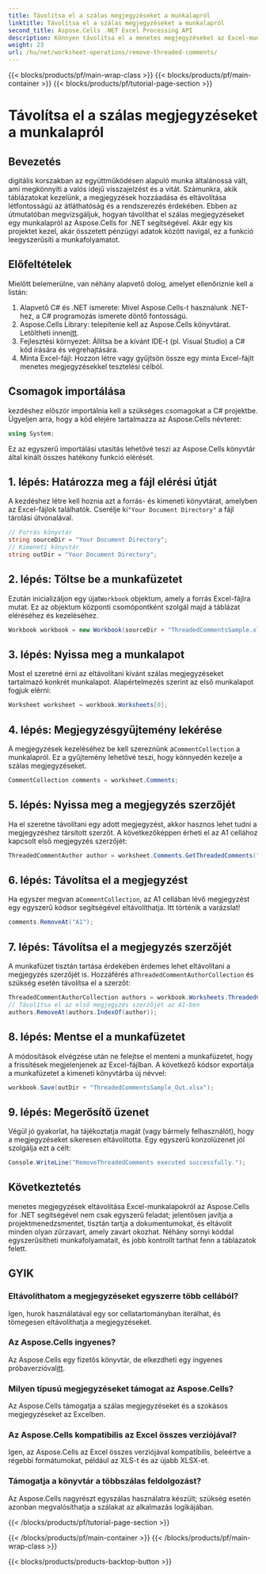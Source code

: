```yaml
---
title: Távolítsa el a szálas megjegyzéseket a munkalapról
linktitle: Távolítsa el a szálas megjegyzéseket a munkalapról
second_title: Aspose.Cells .NET Excel Processing API
description: Könnyen távolítsa el a menetes megjegyzéseket az Excel-munkalapokról az Aspose.Cells for .NET segítségével ezzel a lépésenkénti útmutatóval. Egyszerűsítse Excel kezelését.
weight: 23
url: /hu/net/worksheet-operations/remove-threaded-comments/
---
```


{{< blocks/products/pf/main-wrap-class >}}
{{< blocks/products/pf/main-container >}}
{{< blocks/products/pf/tutorial-page-section >}}

# Távolítsa el a szálas megjegyzéseket a munkalapról

## Bevezetés
digitális korszakban az együttműködésen alapuló munka általánossá vált, ami megkönnyíti a valós idejű visszajelzést és a vitát. Számunkra, akik táblázatokat kezelünk, a megjegyzések hozzáadása és eltávolítása létfontosságú az átláthatóság és a rendszerezés érdekében. Ebben az útmutatóban megvizsgáljuk, hogyan távolíthat el szálas megjegyzéseket egy munkalapról az Aspose.Cells for .NET segítségével. Akár egy kis projektet kezel, akár összetett pénzügyi adatok között navigál, ez a funkció leegyszerűsíti a munkafolyamatot.
## Előfeltételek
Mielőtt belemerülne, van néhány alapvető dolog, amelyet ellenőriznie kell a listán:
1. Alapvető C# és .NET ismerete: Mivel Aspose.Cells-t használunk .NET-hez, a C# programozás ismerete döntő fontosságú.
2.  Aspose.Cells Library: telepítenie kell az Aspose.Cells könyvtárat. Letöltheti innen[itt](https://releases.aspose.com/cells/net/).
3. Fejlesztési környezet: Állítsa be a kívánt IDE-t (pl. Visual Studio) a C# kód írására és végrehajtására.
4. Minta Excel-fájl: Hozzon létre vagy gyűjtsön össze egy minta Excel-fájlt menetes megjegyzésekkel tesztelési célból.
## Csomagok importálása
kezdéshez először importálnia kell a szükséges csomagokat a C# projektbe. Ügyeljen arra, hogy a kód elejére tartalmazza az Aspose.Cells névteret:
```csharp
using System;
```
Ez az egyszerű importálási utasítás lehetővé teszi az Aspose.Cells könyvtár által kínált összes hatékony funkció elérését.
## 1. lépés: Határozza meg a fájl elérési útját
 A kezdéshez létre kell hoznia azt a forrás- és kimeneti könyvtárat, amelyben az Excel-fájlok találhatók. Cserélje ki`"Your Document Directory"` a fájl tárolási útvonalával.
```csharp
// Forrás könyvtár
string sourceDir = "Your Document Directory";
// Kimeneti könyvtár
string outDir = "Your Document Directory";
```
## 2. lépés: Töltse be a munkafüzetet
 Ezután inicializáljon egy újat`Workbook` objektum, amely a forrás Excel-fájlra mutat. Ez az objektum központi csomópontként szolgál majd a táblázat eléréséhez és kezeléséhez.
```csharp
Workbook workbook = new Workbook(sourceDir + "ThreadedCommentsSample.xlsx");
```
## 3. lépés: Nyissa meg a munkalapot
Most el szeretné érni az eltávolítani kívánt szálas megjegyzéseket tartalmazó konkrét munkalapot. Alapértelmezés szerint az első munkalapot fogjuk elérni:
```csharp
Worksheet worksheet = workbook.Worksheets[0];
```
## 4. lépés: Megjegyzésgyűjtemény lekérése
 A megjegyzések kezeléséhez be kell szereznünk a`CommentCollection` a munkalapról. Ez a gyűjtemény lehetővé teszi, hogy könnyedén kezelje a szálas megjegyzéseket.
```csharp
CommentCollection comments = worksheet.Comments;
```
## 5. lépés: Nyissa meg a megjegyzés szerzőjét
Ha el szeretne távolítani egy adott megjegyzést, akkor hasznos lehet tudni a megjegyzéshez társított szerzőt. A következőképpen érheti el az A1 cellához kapcsolt első megjegyzés szerzőjét:
```csharp
ThreadedCommentAuthor author = worksheet.Comments.GetThreadedComments("A1")[0].Author;
```
## 6. lépés: Távolítsa el a megjegyzést
 Ha egyszer megvan a`CommentCollection`, az A1 cellában lévő megjegyzést egy egyszerű kódsor segítségével eltávolíthatja. Itt történik a varázslat!
```csharp
comments.RemoveAt("A1");
```
## 7. lépés: Távolítsa el a megjegyzés szerzőjét
 A munkafüzet tisztán tartása érdekében érdemes lehet eltávolítani a megjegyzés szerzőjét is. Hozzáférés a`ThreadedCommentAuthorCollection` és szükség esetén távolítsa el a szerzőt:
```csharp
ThreadedCommentAuthorCollection authors = workbook.Worksheets.ThreadedCommentAuthors;
// Távolítsa el az első megjegyzés szerzőjét az A1-ben
authors.RemoveAt(authors.IndexOf(author));
```
## 8. lépés: Mentse el a munkafüzetet
A módosítások elvégzése után ne felejtse el menteni a munkafüzetet, hogy a frissítések megjelenjenek az Excel-fájlban. A következő kódsor exportálja a munkafüzetet a kimeneti könyvtárba új névvel:
```csharp
workbook.Save(outDir + "ThreadedCommentsSample_Out.xlsx");
```
## 9. lépés: Megerősítő üzenet
Végül jó gyakorlat, ha tájékoztatja magát (vagy bármely felhasználót), hogy a megjegyzéseket sikeresen eltávolította. Egy egyszerű konzolüzenet jól szolgálja ezt a célt:
```csharp
Console.WriteLine("RemoveThreadedComments executed successfully.");
```
## Következtetés
menetes megjegyzések eltávolítása Excel-munkalapokról az Aspose.Cells for .NET segítségével nem csak egyszerű feladat; jelentősen javítja a projektmenedzsmentet, tisztán tartja a dokumentumokat, és eltávolít minden olyan zűrzavart, amely zavart okozhat. Néhány sornyi kóddal egyszerűsítheti munkafolyamatait, és jobb kontrollt tarthat fenn a táblázatok felett.
## GYIK
### Eltávolíthatom a megjegyzéseket egyszerre több cellából?
Igen, hurok használatával egy sor cellatartományban iterálhat, és tömegesen eltávolíthatja a megjegyzéseket.
### Az Aspose.Cells ingyenes?
 Az Aspose.Cells egy fizetős könyvtár, de elkezdheti egy ingyenes próbaverzióval[itt](https://releases.aspose.com/).
### Milyen típusú megjegyzéseket támogat az Aspose.Cells?
Az Aspose.Cells támogatja a szálas megjegyzéseket és a szokásos megjegyzéseket az Excelben.
### Az Aspose.Cells kompatibilis az Excel összes verziójával?
Igen, az Aspose.Cells az Excel összes verziójával kompatibilis, beleértve a régebbi formátumokat, például az XLS-t és az újabb XLSX-et.
### Támogatja a könyvtár a többszálas feldolgozást?
Az Aspose.Cells nagyrészt egyszálas használatra készült; szükség esetén azonban megvalósíthatja a szálakat az alkalmazás logikájában.

{{< /blocks/products/pf/tutorial-page-section >}}

{{< /blocks/products/pf/main-container >}}
{{< /blocks/products/pf/main-wrap-class >}}

{{< blocks/products/products-backtop-button >}}
